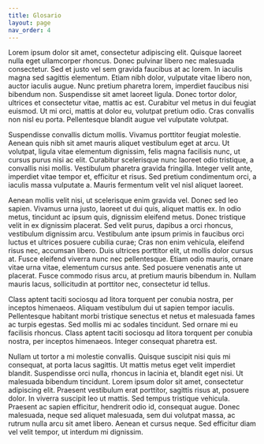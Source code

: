 ```yaml
---
title: Glosario
layout: page
nav_order: 4
---
```


Lorem ipsum dolor sit amet, consectetur adipiscing elit. Quisque laoreet nulla eget ullamcorper rhoncus. Donec pulvinar libero nec malesuada consectetur. Sed et justo vel sem gravida faucibus at ac lorem. In iaculis magna sed sagittis elementum. Etiam nibh dolor, vulputate vitae libero non, auctor iaculis augue. Nunc pretium pharetra lorem, imperdiet faucibus nisi bibendum non. Suspendisse sit amet laoreet ligula. Donec tortor dolor, ultrices et consectetur vitae, mattis ac est. Curabitur vel metus in dui feugiat euismod. Ut mi orci, mattis at dolor eu, volutpat pretium odio. Cras convallis non nisl eu porta. Pellentesque blandit augue vel vulputate volutpat.

Suspendisse convallis dictum mollis. Vivamus porttitor feugiat molestie. Aenean quis nibh sit amet mauris aliquet vestibulum eget at arcu. Ut volutpat, ligula vitae elementum dignissim, felis magna facilisis nunc, ut cursus purus nisi ac elit. Curabitur scelerisque nunc laoreet odio tristique, a convallis nisi mollis. Vestibulum pharetra gravida fringilla. Integer velit ante, imperdiet vitae tempor et, efficitur et risus. Sed pretium condimentum orci, a iaculis massa vulputate a. Mauris fermentum velit vel nisl aliquet laoreet.

Aenean mollis velit nisi, ut scelerisque enim gravida vel. Donec sed leo sapien. Vivamus urna justo, laoreet ut dui quis, aliquet mattis ex. In odio metus, tincidunt ac ipsum quis, dignissim eleifend metus. Donec tristique velit in ex dignissim placerat. Sed velit purus, dapibus a orci rhoncus, vestibulum dignissim arcu. Vestibulum ante ipsum primis in faucibus orci luctus et ultrices posuere cubilia curae; Cras non enim vehicula, eleifend risus nec, accumsan libero. Duis ultrices porttitor elit, ut mollis dolor cursus at. Fusce eleifend viverra nunc nec pellentesque. Etiam odio mauris, ornare vitae urna vitae, elementum cursus ante. Sed posuere venenatis ante ut placerat. Fusce commodo risus arcu, at pretium mauris bibendum in. Nullam mauris lacus, sollicitudin at porttitor nec, consectetur id tellus.

Class aptent taciti sociosqu ad litora torquent per conubia nostra, per inceptos himenaeos. Aliquam vestibulum dui ut sapien tempor iaculis. Pellentesque habitant morbi tristique senectus et netus et malesuada fames ac turpis egestas. Sed mollis mi ac sodales tincidunt. Sed ornare mi eu facilisis rhoncus. Class aptent taciti sociosqu ad litora torquent per conubia nostra, per inceptos himenaeos. Integer consequat pharetra est.

Nullam ut tortor a mi molestie convallis. Quisque suscipit nisi quis mi consequat, at porta lacus sagittis. Ut mattis metus eget velit imperdiet blandit. Suspendisse orci nulla, rhoncus in lacinia et, blandit eget nisi. Ut malesuada bibendum tincidunt. Lorem ipsum dolor sit amet, consectetur adipiscing elit. Praesent vestibulum erat porttitor, sagittis risus at, posuere dolor. In viverra suscipit leo ut mattis. Sed tempus tristique vehicula. Praesent ac sapien efficitur, hendrerit odio id, consequat augue. Donec malesuada, neque sed aliquet malesuada, sem dui volutpat massa, ac rutrum nulla arcu sit amet libero. Aenean et cursus neque. Sed efficitur diam vel velit tempor, ut interdum mi dignissim. 
